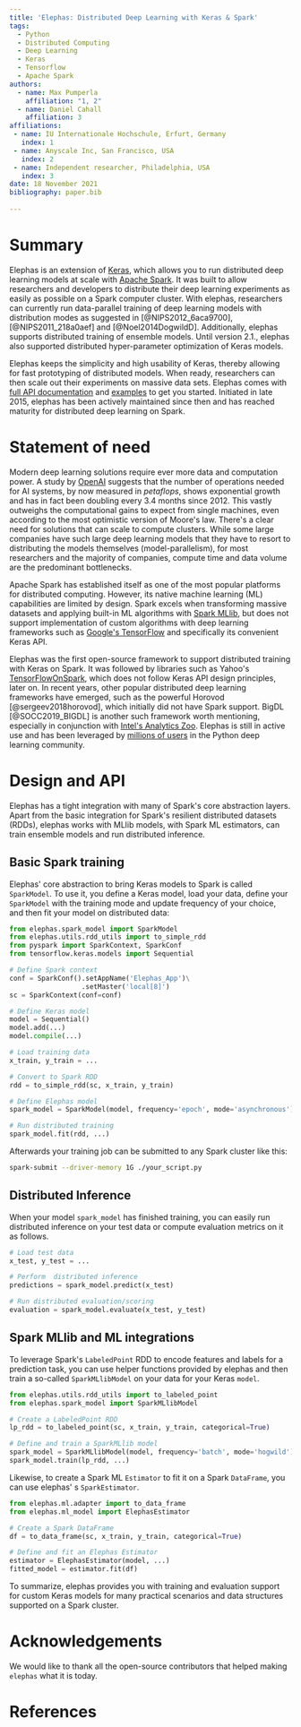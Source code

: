 ```yaml
---
title: 'Elephas: Distributed Deep Learning with Keras & Spark'
tags:
  - Python
  - Distributed Computing
  - Deep Learning
  - Keras
  - Tensorflow
  - Apache Spark
authors:
  - name: Max Pumperla
    affiliation: "1, 2"
  - name: Daniel Cahall
    affiliation: 3
affiliations:
 - name: IU Internationale Hochschule, Erfurt, Germany
   index: 1
 - name: Anyscale Inc, San Francisco, USA
   index: 2
 - name: Independent researcher, Philadelphia, USA
   index: 3
date: 18 November 2021
bibliography: paper.bib
    
---
```


# Summary

Elephas is an extension of [Keras](https://keras.io/), which allows you to run distributed deep learning models at scale with [Apache Spark](http://spark.apache.org/).
It was built to allow researchers and developers to distribute their deep learning experiments as easily as possible on a Spark computer cluster.
With elephas, researchers can currently run data-parallel training of deep learning models with distribution modes as suggested in [@NIPS2012_6aca9700], [@NIPS2011_218a0aef] and [@Noel2014DogwildD].
Additionally, elephas supports distributed training of ensemble models.
Until version 2.1., elephas also supported distributed hyper-parameter optimization of Keras models.

Elephas keeps the simplicity and high usability of Keras, thereby allowing for fast prototyping of distributed models.
When ready, researchers can then scale out their experiments on massive data sets.
Elephas comes with [full API documentation](https://danielenricocahall.github.io/elephas/) and [examples](https://github.com/danielenricocahall/elephas/blob/master/examples/Spark_ML_Pipeline.ipynb) to get you started.
Initiated in late 2015, elephas has been actively maintained since then and has reached maturity for distributed deep learning on Spark.

# Statement of need

Modern deep learning solutions require ever more data and computation power.
A study by [OpenAI](https://openai.com/blog/ai-and-compute) suggests that the number of operations needed for AI systems, by now measured in _petaflops_, shows exponential growth and has in fact been doubling every 3.4 months since 2012.
This vastly outweighs the computational gains to expect from single machines, even according to the most optimistic version of Moore's law.
There's a clear need for solutions that can scale to compute clusters.
While some large companies have such large deep learning models that they have to resort to distributing the models themselves (model-parallelism), for most researchers and the majority of companies, compute time and data volume are the predominant bottlenecks.

Apache Spark has established itself as one of the most popular platforms for distributed computing.
However, its native machine learning (ML) capabilities are limited by design.
Spark excels when transforming massive datasets and applying built-in ML algorithms with [Spark MLlib](http://spark.apache.org/mllib/), but does not support implementation of custom algorithms with deep learning frameworks such as [Google's TensorFlow](https://www.tensorflow.org/) and specifically its convenient Keras API.

Elephas was the first open-source framework to support distributed training with Keras on Spark.
It was followed by libraries such as Yahoo's [TensorFlowOnSpark](https://github.com/yahoo/TensorFlowOnSpark), which does not follow Keras API design principles, later on.
In recent years, other popular distributed deep learning frameworks have emerged, such as the powerful Horovod [@sergeev2018horovod], which initially did not have Spark support.
BigDL [@SOCC2019_BIGDL] is another such framework worth mentioning, especially in conjunction with [Intel's Analytics Zoo](https://github.com/intel-analytics/analytics-zoo).
Elephas is still in active use and has been leveraged by [millions of users](https://pypistats.org/packages/elephas) in the Python deep learning community.

# Design and API

Elephas has a tight integration with many of Spark's core abstraction layers. Apart from the basic integration for Spark's resilient distributed datasets (RDDs), elephas works with MLlib models, with Spark ML estimators, can train ensemble models and run distributed inference.

## Basic Spark training

Elephas' core abstraction to bring Keras models to Spark is called `SparkModel`.
To use it, you define a Keras model, load your data, define your `SparkModel` with the training mode and update frequency of your choice, and then fit your model on distributed data:

```python
from elephas.spark_model import SparkModel
from elephas.utils.rdd_utils import to_simple_rdd
from pyspark import SparkContext, SparkConf
from tensorflow.keras.models import Sequential

# Define Spark context
conf = SparkConf().setAppName('Elephas_App')\
                  .setMaster('local[8]')
sc = SparkContext(conf=conf)

# Define Keras model
model = Sequential()  
model.add(...)
model.compile(...)

# Load training data
x_train, y_train = ... 

# Convert to Spark RDD
rdd = to_simple_rdd(sc, x_train, y_train)

# Define Elephas model
spark_model = SparkModel(model, frequency='epoch', mode='asynchronous')

# Run distributed training
spark_model.fit(rdd, ...)
```

Afterwards your training job can be submitted to any Spark cluster like this:

```bash
spark-submit --driver-memory 1G ./your_script.py
```

## Distributed Inference

When your model `spark_model` has finished training, you can easily run distributed inference on your test data or compute evaluation metrics on it as follows.

```python
# Load test data
x_test, y_test = ...

# Perform  distributed inference
predictions = spark_model.predict(x_test)

# Run distributed evaluation/scoring
evaluation = spark_model.evaluate(x_test, y_test)
```

## Spark MLlib and ML integrations

To leverage Spark's `LabeledPoint` RDD to encode features and labels for a prediction task, you can use helper functions provided by elephas and then train a so-called `SparkMLlibModel` on your data for your Keras `model`.

```python
from elephas.utils.rdd_utils import to_labeled_point
from elephas.spark_model import SparkMLlibModel

# Create a LabeledPoint RDD
lp_rdd = to_labeled_point(sc, x_train, y_train, categorical=True)

# Define and train a SparkMLlib model
spark_model = SparkMLlibModel(model, frequency='batch', mode='hogwild')
spark_model.train(lp_rdd, ...)
```

Likewise, to create a Spark ML `Estimator` to fit it on a Spark `DataFrame`, you can use elephas' s `SparkEstimator`.

```python
from elephas.ml.adapter import to_data_frame
from elephas.ml_model import ElephasEstimator

# Create a Spark DataFrame
df = to_data_frame(sc, x_train, y_train, categorical=True)

# Define and fit an Elephas Estimator
estimator = ElephasEstimator(model, ...)
fitted_model = estimator.fit(df)
```

To summarize, elephas provides you with training and evaluation support for custom Keras models for many practical scenarios and data structures supported on a Spark cluster.

# Acknowledgements

We would like to thank all the open-source contributors that helped making `elephas` what it is today.

# References
